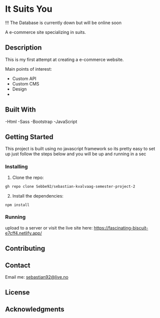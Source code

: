 # It Suits You

!!! The Database is currently down but will be online soon

A e-commerce site specializing in suits.

## Description

This is my first attempt at creating a e-commerce website.

Main points of interest:

- Custom API
- Custom CMS
- Design
-

## Built With

-Html
-Sass
-Bootstrap
-JavaScript

## Getting Started

This project is built using no javascript framework so its pretty easy to set up just follow the steps below and you will be up and running in a sec

### Installing

1. Clone the repo:

```bash
gh repo clone Sebbe92/sebastian-kvalvaag-semester-project-2
```

2. Install the dependencies:

```
npm install
```

### Running

upload to a server
or
visit the live site here: https://fascinating-biscuit-e7cff4.netlify.app/

## Contributing

## Contact

Email me: sebastian92@live.no

## License

## Acknowledgments
